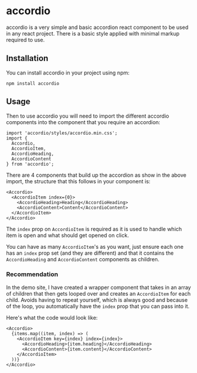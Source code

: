 # accordio

accordio is a very simple and basic accordion react component to be used in any react project. There is a basic style applied with minimal markup required to use.

## Installation

You can install accordio in your project using npm:

`npm install accordio`

## Usage

Then to use accordio you will need to import the different accordio components into the component that you require an accordion:

```
import 'accordio/styles/accordio.min.css';
import {
  Accordio,
  AccordioItem,
  AccordioHeading,
  AccordioContent
} from 'accordio';
```

There are 4 components that build up the accordion as show in the above import, the structure that this follows in your component is:

```
<Accordio>
  <AccordioItem index={0}>
    <AccordioHeading>Heading</AccordioHeading>
    <AccordioContent>Content</AccordioContent>
  </AccordioItem>
</Accordio>
```

The `index` prop on `AccordioItem` is required as it is used to handle which item is open and what should get opened on click.

You can have as many `AccordioItem`'s as you want, just ensure each one has an `index` prop set (and they are different) and that it contains the `AccordioHeading` and `AccordioContent` components as children.

### Recommendation

In the demo site, I have created a wrapper component that takes in an array of children that then gets looped over and creates an `AccordioItem` for each child. Avoids having to repeat yourself, which is always good and because of the loop, you automatically have the `index` prop that you can pass into it.

Here's what the code would look like:

```
<Accordio>
  {items.map((item, index) => (
    <AccordioItem key={index} index={index}>
      <AccordioHeading>{item.heading}</AccordioHeading>
      <AccordioContent>{item.content}</AccordioContent>
    </AccordioItem>
  ))}
</Accordio>
```
